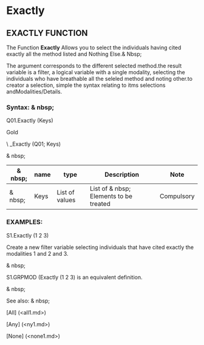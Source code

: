 # Exactly

## EXACTLY FUNCTION

The Function **Exactly** Allows you to select the individuals having cited exactly all the method listed and Nothing Else.& Nbsp;

The argument corresponds to the different selected method.the result variable is a filter, a logical variable with a single modality, selecting the individuals who have breathable all the seleled method and noting other.to creator a selection, simple the syntax relating to itms selections andModalities/Details.

### Syntax: & nbsp;

Q01.Exactly (Keys)

Gold

\ _Exactly (Q01; Keys)

& nbsp;

| & nbsp; | **name** | **type** | **Description** | **Note** |
| --- | --- | --- | --- | --- |
| & nbsp; | Keys | List of values ​​| List of & nbsp; Elements to be treated | Compulsory |

### EXAMPLES:

S1.Exactly (1 2 3)

Create a new filter variable selecting individuals that have cited exactly the modalities 1 and 2 and 3.

& nbsp;

S1.GRPMOD (Exactly (1 2 3) is an equivalent definition.

& nbsp;

See also: & nbsp;

[All] (<all1.md>)

[Any] (<ny1.md>)

[None] (<none1.md>)